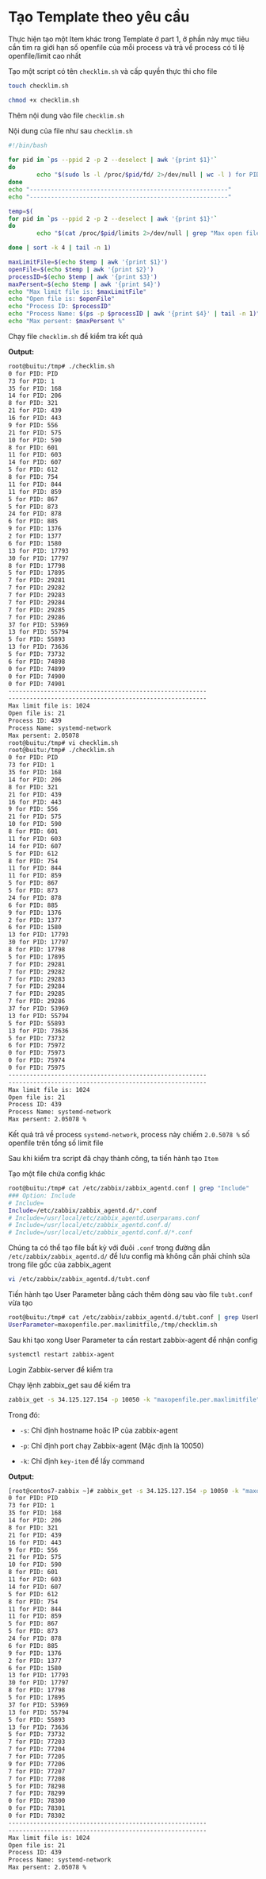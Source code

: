 # Tạo Template theo yêu cầu

Thực hiện tạo một Item khác trong Template ở part 1, ở phần này mục tiêu cần tìm ra giới hạn số openfile của mỗi process và trả về process có tỉ lệ openfile/limit cao nhất 

Tạo một script có tên `checklim.sh` và cấp quyền thực thi cho file

```sh
touch checklim.sh

chmod +x checklim.sh
```

Thêm nội dung vào file `checklim.sh`

Nội dung của file như sau `checklim.sh`

```sh
#!/bin/bash
  
for pid in `ps --ppid 2 -p 2 --deselect | awk '{print $1}'`
do
        echo "$(sudo ls -l /proc/$pid/fd/ 2>/dev/null | wc -l ) for PID: $pid"
done
echo "--------------------------------------------------------"
echo "--------------------------------------------------------"

temp=$(
for pid in `ps --ppid 2 -p 2 --deselect | awk '{print $1}'`
do
        echo "$(cat /proc/$pid/limits 2>/dev/null | grep "Max open files" | awk '{print $4}') $(sudo ls -l /proc/$pid/fd/ 2>/dev/null | wc -l ) $pid $(awk "BEGIN {print $(sudo ls -l /proc/$pid/fd/ 2>/dev/null | wc -l )/$(cat /proc/$pid/limits 2>/dev/null | grep "Max open files" | awk '{print $4}')*100}" 2>/dev/null)"

done | sort -k 4 | tail -n 1)

maxLimitFile=$(echo $temp | awk '{print $1}')
openFile=$(echo $temp | awk '{print $2}')
processID=$(echo $temp | awk '{print $3}')
maxPersent=$(echo $temp | awk '{print $4}')
echo "Max limit file is: $maxLimitFile"
echo "Open file is: $openFile"
echo "Process ID: $processID"
echo "Process Name: $(ps -p $processID | awk '{print $4}' | tail -n 1)" 
echo "Max persent: $maxPersent %"
```

Chạy file `checklim.sh` để kiểm tra kết quả

**Output:**

```sh
root@buitu:/tmp# ./checklim.sh 
0 for PID: PID
73 for PID: 1
35 for PID: 168
14 for PID: 206
8 for PID: 321
21 for PID: 439
16 for PID: 443
9 for PID: 556
21 for PID: 575
10 for PID: 590
8 for PID: 601
11 for PID: 603
14 for PID: 607
5 for PID: 612
8 for PID: 754
11 for PID: 844
11 for PID: 859
5 for PID: 867
5 for PID: 873
24 for PID: 878
6 for PID: 885
9 for PID: 1376
2 for PID: 1377
6 for PID: 1580
13 for PID: 17793
30 for PID: 17797
8 for PID: 17798
5 for PID: 17895
7 for PID: 29281
7 for PID: 29282
7 for PID: 29283
7 for PID: 29284
7 for PID: 29285
7 for PID: 29286
37 for PID: 53969
13 for PID: 55794
5 for PID: 55893
13 for PID: 73636
5 for PID: 73732
6 for PID: 74898
0 for PID: 74899
0 for PID: 74900
0 for PID: 74901
--------------------------------------------------------
--------------------------------------------------------
Max limit file is: 1024
Open file is: 21
Process ID: 439
Process Name: systemd-network
Max persent: 2.05078
root@buitu:/tmp# vi checklim.sh 
root@buitu:/tmp# ./checklim.sh 
0 for PID: PID
73 for PID: 1
35 for PID: 168
14 for PID: 206
8 for PID: 321
21 for PID: 439
16 for PID: 443
9 for PID: 556
21 for PID: 575
10 for PID: 590
8 for PID: 601
11 for PID: 603
14 for PID: 607
5 for PID: 612
8 for PID: 754
11 for PID: 844
11 for PID: 859
5 for PID: 867
5 for PID: 873
24 for PID: 878
6 for PID: 885
9 for PID: 1376
2 for PID: 1377
6 for PID: 1580
13 for PID: 17793
30 for PID: 17797
8 for PID: 17798
5 for PID: 17895
7 for PID: 29281
7 for PID: 29282
7 for PID: 29283
7 for PID: 29284
7 for PID: 29285
7 for PID: 29286
37 for PID: 53969
13 for PID: 55794
5 for PID: 55893
13 for PID: 73636
5 for PID: 73732
6 for PID: 75972
0 for PID: 75973
0 for PID: 75974
0 for PID: 75975
--------------------------------------------------------
--------------------------------------------------------
Max limit file is: 1024
Open file is: 21
Process ID: 439
Process Name: systemd-network
Max persent: 2.05078 %
```

Kết quả trả về process `systemd-network`, process này chiếm `2.0.5078 %` số openfile trên tổng số limit file

Sau khi kiểm tra script đã chạy thành công, ta tiến hành tạo `Item`

Tạo một file chứa config khác

```sh
root@buitu:/tmp# cat /etc/zabbix/zabbix_agentd.conf | grep "Include"
### Option: Include
# Include=
Include=/etc/zabbix/zabbix_agentd.d/*.conf
# Include=/usr/local/etc/zabbix_agentd.userparams.conf
# Include=/usr/local/etc/zabbix_agentd.conf.d/
# Include=/usr/local/etc/zabbix_agentd.conf.d/*.conf
```

Chúng ta có thể tạo file bất kỳ với đuôi `.conf` trong đường dẫn `/etc/zabbix/zabbix_agentd.d/` để lưu config mà không cần phải chỉnh sửa trong file gốc của zabbix_agent 

```sh
vi /etc/zabbix/zabbix_agentd.d/tubt.conf
```

Tiến hành tạo User Parameter bằng cách thêm dòng sau vào file `tubt.conf` vừa tạo

```sh
root@buitu:/tmp# cat /etc/zabbix/zabbix_agentd.d/tubt.conf | grep UserParam
UserParameter=maxopenfile.per.maxlimitfile,/tmp/checklim.sh
```

Sau khi tạo xong User Parameter ta cần restart zabbix-agent để nhận config

```sh
systemctl restart zabbix-agent
```

Login Zabbix-server để kiểm tra

Chạy lệnh zabbix_get sau để kiểm tra

```sh
zabbix_get -s 34.125.127.154 -p 10050 -k "maxopenfile.per.maxlimitfile"
```

Trong đó:

- `-s`: Chỉ định hostname hoăc IP của zabbix-agent

- `-p`: Chỉ định port chạy Zabbix-agent (Mặc định là 10050)

- `-k`: Chỉ định `key-item` để lấy command

**Output:**

```sh
[root@centos7-zabbix ~]# zabbix_get -s 34.125.127.154 -p 10050 -k "maxopenfile.per.maxlimitfile"
0 for PID: PID
73 for PID: 1
35 for PID: 168
14 for PID: 206
8 for PID: 321
21 for PID: 439
16 for PID: 443
9 for PID: 556
21 for PID: 575
10 for PID: 590
8 for PID: 601
11 for PID: 603
14 for PID: 607
5 for PID: 612
8 for PID: 754
11 for PID: 844
11 for PID: 859
5 for PID: 867
5 for PID: 873
24 for PID: 878
6 for PID: 885
9 for PID: 1376
2 for PID: 1377
6 for PID: 1580
13 for PID: 17793
30 for PID: 17797
8 for PID: 17798
5 for PID: 17895
37 for PID: 53969
13 for PID: 55794
5 for PID: 55893
13 for PID: 73636
5 for PID: 73732
7 for PID: 77203
7 for PID: 77204
7 for PID: 77205
9 for PID: 77206
7 for PID: 77207
7 for PID: 77208
5 for PID: 78298
7 for PID: 78299
0 for PID: 78300
0 for PID: 78301
0 for PID: 78302
--------------------------------------------------------
--------------------------------------------------------
Max limit file is: 1024
Open file is: 21
Process ID: 439
Process Name: systemd-network
Max persent: 2.05078 %
```